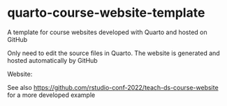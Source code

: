 # quarto-course-website-template

A template for course websites developed with Quarto and hosted on GitHub

Only need to edit the source files in Quarto. The website is generated and hosted automatically by GitHub 

Website: 

See also https://github.com/rstudio-conf-2022/teach-ds-course-website for a more developed example
